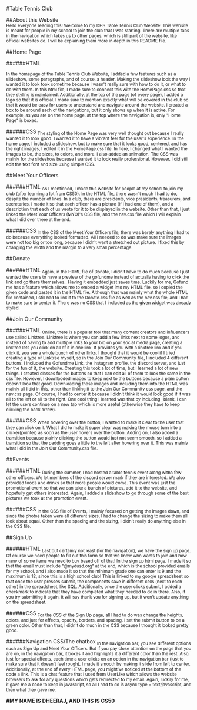 #Table Tennis Club

##About this Website
<br>
<sub>Hello everyone reading this! Welcome to my DHS Table Tennis Club Website! This website is meant for people in my school to join the club that I was starting. There are multiple tabs in the navigation which takes us to other pages, which is still part of the website, like official websites do. I will be explaining them more in depth in this README file.</sub>

##Home Page

######HTML

<sub>In the homepage of the Table Tennis Club Website, I added a few features such as a slideshow, some paragraphs, and of course, a header. Making the slideshow look the way I wanted it to look took sometime because I wasn't really sure with how to do it, or what to do with them. In this html file, I made sure to connect this with the HomePage.css so that they styling is maintained. Additionally, at the top of the page (of every page), I added a logo so that it is official. I made sure to mention exactly what will be covered in the club so that it would be easy for users to understand and navigate around the website. I created a box to be around each of the navigations, but it only shows up when it is active. For example, as you are on the home page, at the top where the navigation is, only "Home Page" is boxed. </sub>

######CSS
<sub>The styling of the Home Page was very well thought out because I really wanted it to look good. I wanted it to have a vibrant feel for the user's experience. In the home page, I included a slideshow, but to make sure that it looks good, centered, and has the right images, I edited it in the HomePage.css file. In here, I changed what I wanted the images to be, the sizes, to colors, and more. I also added an animation. The CSS was mainly for the slideshow because I wanted it to look really professional. However, I did still edit the text font and size using simple CSS.</sub>

##Meet Your Officers

######HTML
<sub>As I mentioned, I made this website for people at my school to join my club (after learning a lot from CS50). In the HTML file, there wasn't much I had to do, despite the number of lines. In a club, there are presidents, vice presidents, treasurers, and secretaries. I made it so that each officer has a picture (if I had one of them), and a description that each of us wrote for it to be displayed in the website. Other than that, I just linked the Meet Your Officers (MYO)'s CSS file, and the nav.css file which I will explain what I did over there at the end.</sub>

######CSS
<sub>In the CSS of the Meet Your Officers file, there was barely anything I had to do because everything looked formatted. All I needed to do was make sure the images were not too big or too long, because I didn't want a stretched out picture. I fixed this by changing the width and the margin to a very small percentage.</sub>

##Donate

######HTML
<sub>Again, in the HTML file of Donate, I didn't have to do much because I just wanted the users to have a preview of the gofundme instead of actually having to click the link and go there themselves.. Having it embedded just saves time. Luckily for me, Gofund me has a feature which allows me to embed a widget into my HTML file, so I copied the given code and pasted it in the HTML file. Although that was mainly what the whole HTML file contained, I still had to link it to the Donate.css file as well as the nav.css file, and I had to make sure to center it. There was no CSS that I included as the given widget was already styled.</sub>

##Join Our Community

######HTML
<sub>Online, there is a popular tool that many content creators and influencers use called Linktree. Linktree is where you can add a few links next to some logos, and instead of having to add multiple links to your bio on your social media page, creating a linktree lets you click on all of it in one link. It provides you with a linktree link and if you click it, you see a whole bunch of other links. I thought that it would be cool if I tried creating a type of Linktree myself, so in the Join Our Community file, I included 4 different buttons. I included the Gofundme Link, the Instagram profile, the discord server, and just for the fun of it, the website. Creating this took a lot of time, but I learned a lot of new things. I created classes for the buttons so that I can edit all of them to look the same in the css file. However, I downlaoded images to keep next to the buttons because a plain button doesn't look that good. Downloading these images and including them into the HTML was mainly all I did in this, other than linking it to the Join Our Community css page, and the nav.css page. Of course, I had to center it because I didn't think it would look good if it was all to the left or all to the right. One cool thing I learned was that by including _blank, I can let the users continue on a new tab which is more useful (otherwise they have to keep clicking the back arrow). </sub>

######CSS
<sub> When hovering over the button, I wanted to make it clear to the user that they can click on it. What I did to make it super clear was making the mouse turn into a clicker(pointer) as soon as the user hovers over the button. Adding on, I also added a transition because plainly clicking the button would just not seem smooth, so I added a transition so that the padding goes a little to the left after hovering over it. This was mainly what I did in the Join Our Community.css file. </sub>

##Events

######HTML
<sub> During the summer, I had hosted a table tennis event along witha few other officers. We let members of the discord server mark if they are interested. We also provided foods and drinks so that more people would come. This event was just the promotional event so that we can take a bunch of pictures, add it to the website, and hopefully get others interested. Again, I added a slideshow to go through some of the best pictures we took at the promotion event.</sub> 

######CSS
<sub> In the CSS file of Events, I mainly focused on getting the images down, and since the photos taken were all different sizes, I had to change the sizing to make them all look about equal. Other than the spacing and the sizing, I didn't really do anything else in the CSS file. </sub>

##Sign Up

######HTML
<sub> Last but certainly not least (for the navigation), we have the sign up page. Of course we need people to fill out this form so that we know who wants to join and how many of some items we need to buy based off of that! In the sign up html page, I made it so that the email must include "@mydusd.org" at the end, which is the school provided emails for my school, and I also made it so that the minimum grade one can enter is 9 and the maximum is 12, since this is a high school club! This is linked to my google spreadsheet so that once the user presses submit, the components save in different cells (next to each other) in the spreadsheet, like SQL. Additionally, once the user clicks submit, I added a checkmark to indicate that they have completed what they needed to do in there. Also, if you try submitting it again, it will say thank you for signing up, but it won't update anything on the spreadsheet. </sub>

######CSS
<sub> For the CSS of the Sign Up page, all I had to do was change the heights, colors, and just for effects, opacity, borders, and spacing. I set the submit button to be a green color. Other than that, I didn't do much in the CSS because I thought it looked pretty good. </sub>


######Navigation CSS/The chatbox
<sub> In the navigation bar, you see different options such as Sign Up and Meet Your Officers. But if you pay close attention on the page that you are on, in the navigation bar, it boxes it and highlights it a different color than the rest. Also, just for special effects, each time a user clicks on an option in the navigation bar (just to make sure that it doesn't feel rough), I made it smooth by making it slide from left to center. Additionally, at the end of every HTML page, you might've noticed at the bottom of the code a link. This is a chat feature that I used from UserLike which allows the website browsers to ask for any questions which gets redirected to my email. Again, luckily for me, it gave me a code to keep in javascript, so all I had to do is async type = text/javascript, and then what they gave me. </sub>

<strong>#MY NAME IS DHEERAJ, AND THIS IS CS50</strong>





